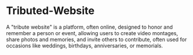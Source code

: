 # Tributed-Website
A "tribute website" is a platform, often online, designed to honor and remember a person or event, allowing users to create video montages, share photos and memories, and invite others to contribute, often used for occasions like weddings, birthdays, anniversaries, or memorials. 
